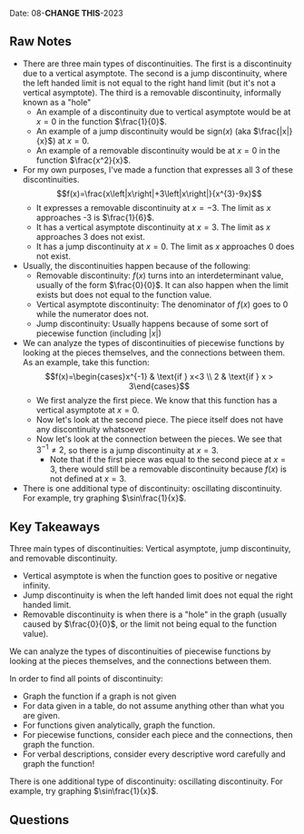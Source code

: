 Date: 08-**CHANGE THIS**-2023

## Raw Notes

- There are three main types of discontinuities. The first is a discontinuity due to a vertical asymptote. The second is a jump discontinuity, where the left handed limit is not equal to the right hand limit (but it's not a vertical asymptote). The third is a removable discontinuity, informally known as a "hole"
	- An example of a discontinuity due to vertical asymptote would be at $x=0$ in the function $\frac{1}{0}$.
	- An example of a jump discontinuity would be $\mathrm{sign}(x)$ (aka $\frac{|x|}{x}$) at $x=0$.
	- An example of a removable discontinuity would be at $x=0$ in the function $\frac{x^2}{x}$.
- For my own purposes, I've made a function that expresses all 3 of these discontinuities. $$f(x)=\frac{x\left|x\right|+3\left|x\right|}{x^{3}-9x}$$
	- It expresses a removable discontinuity at $x=-3$. The limit as $x$ approaches -3 is $\frac{1}{6}$.
	- It has a vertical asymptote discontinuity at $x=3$. The limit as $x$ approaches 3 does not exist.
	- It has a jump discontinuity at $x=0$. The limit as $x$ approaches 0 does not exist.
- Usually, the discontinuities happen because of the following:
	- Removable discontinuity: $f(x)$ turns into an interdeterminant value, usually of the form $\frac{0}{0}$. It can also happen when the limit exists but does not equal to the function value.
	- Vertical asymptote discontinuity: The denominator of $f(x)$ goes to 0 while the numerator does not.
	- Jump discontinuity: Usually happens because of some sort of piecewise function (including $|x|$)
- We can analyze the types of discontinuities of piecewise functions by looking at the pieces themselves, and the connections between them. As an example, take this function: $$f(x)=\begin{cases}x^{-1} & \text{if } x<3 \\ 2 & \text{if } x > 3\end{cases}$$
	- We first analyze the first piece. We know that this function has a vertical asymptote at $x=0$.
	- Now let's look at the second piece. The piece itself does not have any discontinuity whatsoever
	- Now let's look at the connection between the pieces. We see that $3^{-1}\neq2$, so there is a jump discontinuity at $x=3$.
		- Note that if the first piece was equal to the second piece at $x=3$, there would still be a removable discontinuity because $f(x)$ is not defined at $x=3$.
- There is one additional type of discontinuity: oscillating discontinuity. For example, try graphing $\sin\frac{1}{x}$.

## Key Takeaways

Three main types of discontinuities: Vertical asymptote, jump discontinuity, and removable discontinuity.
- Vertical asymptote is when the function goes to positive or negative infinity.
- Jump discontinuity is when the left handed limit does not equal the right handed limit.
- Removable discontinuity is when there is a "hole" in the graph (usually caused by $\frac{0}{0}$, or the limit not being equal to the function value).

We can analyze the types of discontinuities of piecewise functions by looking at the pieces themselves, and the connections between them.

In order to find all points of discontinuity:
- Graph the function if a graph is not given
- For data given in a table, do not assume anything other than what you are given.
- For functions given analytically, graph the function.
- For piecewise functions, consider each piece and the connections, then graph the function.
- For verbal descriptions, consider every descriptive word carefully and graph the function!

There is one additional type of discontinuity: oscillating discontinuity. For example, try graphing $\sin\frac{1}{x}$.

## Questions

